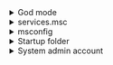 <details>
<summary>God mode</summary>
  List to all programs, tasks and more.
<pre>
create a folder on desktop
rename it as"GodMode.{ED7BA470-8E54-465E-825C-99712043E01C}"
</pre>
</details>

<details>
<summary>services.msc</summary>
  list of all true background tasks that have no UI and always run on the background
<pre>
search services.msc on the search bar.
</pre>
</details>

<details>
<summary>msconfig</summary>
  access to some crittical setting about booting.(don't mess it up)
<pre>
search msconfig on the search bar.
</pre>
</details>

<details>
<summary>Startup folder</summary>
Add shortcuts to an application script and many more which we want to start up with the bootup some startup applications use these features to automate themself.
<pre>
C:\Users\Home\AppData\Roaming\Microsoft\Windows\Start Menu\Programs\Startup
</pre>
</details>

<details>
<summary>System admin account</summary>
superset of the normal admin acc created by Microsoft itself if the normal admin acc gets curetted or forgets the password to login we can use this account to change that.
<pre>
cmd(as admin)->net user administrator /active:yes to display it's freatures
cmd->net user administrator
</pre>
</details>

